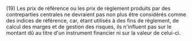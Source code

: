 (19) Les prix de référence ou les prix de règlement produits par des contreparties centrales ne devraient pas non plus être considérés comme des indices de référence, car, étant utilisés à des fins de règlement, de calcul des marges et de gestion des risques, ils n'influent pas sur le montant dû au titre d'un instrument financier ni sur la valeur de celui-ci.